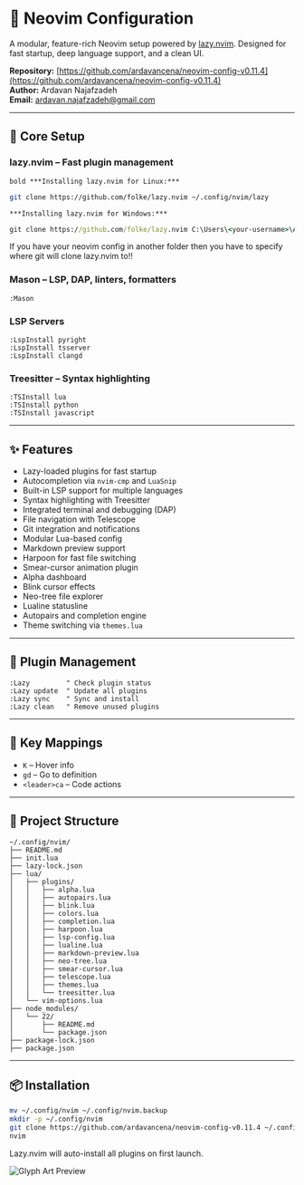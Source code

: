 
# 🧠 Neovim Configuration

A modular, feature-rich Neovim setup powered by [lazy.nvim](https://github.com/folke/lazy.nvim). Designed for fast startup, deep language support, and a clean UI.

**Repository:** [https://github.com/ardavancena/neovim-config-v0.11.4](https://github.com/ardavancena/neovim-config-v0.11.4)  
**Author:** Ardavan Najafzadeh  
**Email:** ardavan.najafzadeh@gmail.com

---

## 🚀 Core Setup

### lazy.nvim – Fast plugin management

```bold ***Installing lazy.nvim for Linux:*** ```
```bash
git clone https://github.com/folke/lazy.nvim ~/.config/nvim/lazy
```
```***Installing lazy.nvim for Windows:*** ```
```cmd
git clone https://github.com/folke/lazy.nvim C:\Users\<your-username>\AppData\Local\nvim\lazy
```

If you have your neovim config in another folder then you have to specify where git will clone lazy.nvim to!!

### Mason – LSP, DAP, linters, formatters
```vim
:Mason
```

### LSP Servers
```vim
:LspInstall pyright
:LspInstall tsserver
:LspInstall clangd
```

### Treesitter – Syntax highlighting
```vim
:TSInstall lua
:TSInstall python
:TSInstall javascript
```

---

## ✨ Features

- Lazy-loaded plugins for fast startup
- Autocompletion via `nvim-cmp` and `LuaSnip`
- Built-in LSP support for multiple languages
- Syntax highlighting with Treesitter
- Integrated terminal and debugging (DAP)
- File navigation with Telescope
- Git integration and notifications
- Modular Lua-based config
- Markdown preview support
- Harpoon for fast file switching
- Smear-cursor animation plugin
- Alpha dashboard
- Blink cursor effects
- Neo-tree file explorer
- Lualine statusline
- Autopairs and completion engine
- Theme switching via `themes.lua`

---

## 🧩 Plugin Management

```vim
:Lazy         " Check plugin status
:Lazy update  " Update all plugins
:Lazy sync    " Sync and install
:Lazy clean   " Remove unused plugins
```

---

## 🧠 Key Mappings

- `K` – Hover info
- `gd` – Go to definition
- `<leader>ca` – Code actions

---

## 📁 Project Structure

```
~/.config/nvim/
├── README.md
├── init.lua
├── lazy-lock.json
├── lua/
│   ├── plugins/
│   │   ├── alpha.lua
│   │   ├── autopairs.lua
│   │   ├── blink.lua
│   │   ├── colors.lua
│   │   ├── completion.lua
│   │   ├── harpoon.lua
│   │   ├── lsp-config.lua
│   │   ├── lualine.lua
│   │   ├── markdown-preview.lua
│   │   ├── neo-tree.lua
│   │   ├── smear-cursor.lua
│   │   ├── telescope.lua
│   │   ├── themes.lua
│   │   └── treesitter.lua
│   └── vim-options.lua
├── node_modules/
│   └── 22/
│       ├── README.md
│       └── package.json
├── package-lock.json
├── package.json
```

---

## 📦 Installation

```bash
mv ~/.config/nvim ~/.config/nvim.backup
mkdir -p ~/.config/nvim
git clone https://github.com/ardavancena/neovim-config-v0.11.4 ~/.config/nvim
nvim
```

Lazy.nvim will auto-install all plugins on first launch.

![Glyph Art Preview](glyph-art.png)

